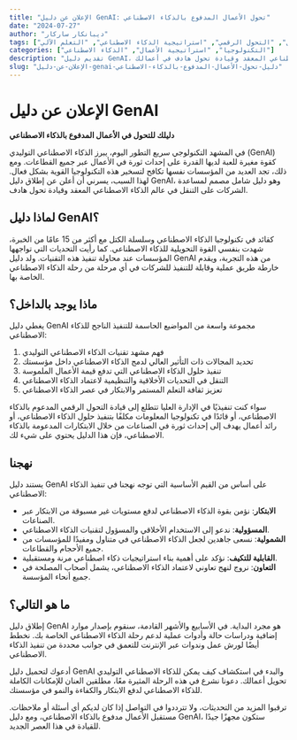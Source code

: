 ```yaml
---
title: "الإعلان عن دليل GenAI: تحول الأعمال المدفوع بالذكاء الاصطناعي"
date: "2024-07-27"
author: "ديبانكار ساركار"
tags: ["الذكاء الاصطناعي التوليدي", "ابتكار الأعمال", "التحول الرقمي", "استراتيجية الذكاء الاصطناعي", "التعلم الآلي"]
categories: ["التكنولوجيا", "استراتيجية الأعمال", "الذكاء الاصطناعي"]
description: "تقديم دليل GenAI، وهو دليل شامل للمؤسسات التي تتطلع إلى تسخير قوة الذكاء الاصطناعي التوليدي. تعرف على كيف يمكن لهذا المورد مساعدتك في التنقل في عالم الذكاء الاصطناعي المعقد وقيادة تحول هادف في أعمالك."
slug: "الإعلان-عن-دليل-genai-دليل-تحول-الأعمال-المدفوع-بالذكاء-الاصطناعي"
---
```


# الإعلان عن دليل GenAI
**دليلك للتحول في الأعمال المدفوع بالذكاء الاصطناعي**

في المشهد التكنولوجي سريع التطور اليوم، يبرز الذكاء الاصطناعي التوليدي (GenAI) كقوة مغيرة للعبة لديها القدرة على إحداث ثورة في الأعمال عبر جميع القطاعات. ومع ذلك، تجد العديد من المؤسسات نفسها تكافح لتسخير هذه التكنولوجيا القوية بشكل فعال. لهذا السبب، يسرني أن أعلن عن إطلاق دليل GenAI، وهو دليل شامل مصمم لمساعدة الشركات على التنقل في عالم الذكاء الاصطناعي المعقد وقيادة تحول هادف.

## لماذا دليل GenAI؟

كقائد في تكنولوجيا الذكاء الاصطناعي وسلسلة الكتل مع أكثر من 15 عامًا من الخبرة، شهدت بنفسي القوة التحويلية للذكاء الاصطناعي. كما رأيت التحديات التي تواجهها المؤسسات عند محاولة تنفيذ هذه التقنيات. ولد دليل GenAI من هذه التجربة، ويقدم خارطة طريق عملية وقابلة للتنفيذ للشركات في أي مرحلة من رحلة الذكاء الاصطناعي الخاصة بها.

## ماذا يوجد بالداخل؟

يغطي دليل GenAI مجموعة واسعة من المواضيع الحاسمة للتنفيذ الناجح للذكاء الاصطناعي:

1. فهم مشهد تقنيات الذكاء الاصطناعي التوليدي
2. تحديد المجالات ذات التأثير العالي لدمج الذكاء الاصطناعي داخل مؤسستك
3. تنفيذ حلول الذكاء الاصطناعي التي تدفع قيمة الأعمال الملموسة
4. التنقل في التحديات الأخلاقية والتنظيمية لاعتماد الذكاء الاصطناعي
5. تعزيز ثقافة التعلم المستمر والابتكار في عصر الذكاء الاصطناعي

سواء كنت تنفيذيًا في الإدارة العليا تتطلع إلى قيادة التحول الرقمي المدعوم بالذكاء الاصطناعي، أو قائدًا في تكنولوجيا المعلومات مكلفًا بتنفيذ حلول الذكاء الاصطناعي، أو رائد أعمال يهدف إلى إحداث ثورة في الصناعات من خلال الابتكارات المدعومة بالذكاء الاصطناعي، فإن هذا الدليل يحتوي على شيء لك.

## نهجنا

يستند دليل GenAI على أساس من القيم الأساسية التي توجه نهجنا في تنفيذ الذكاء الاصطناعي:

- **الابتكار**: نؤمن بقوة الذكاء الاصطناعي لدفع مستويات غير مسبوقة من الابتكار عبر الصناعات.
- **المسؤولية**: ندعو إلى الاستخدام الأخلاقي والمسؤول لتقنيات الذكاء الاصطناعي.
- **الشمولية**: نسعى جاهدين لجعل الذكاء الاصطناعي في متناول ومفيدًا للمؤسسات من جميع الأحجام والقطاعات.
- **القابلية للتكيف**: نؤكد على أهمية بناء استراتيجيات ذكاء اصطناعي مرنة ومستقبلية.
- **التعاون**: نروج لنهج تعاوني لاعتماد الذكاء الاصطناعي، يشمل أصحاب المصلحة في جميع أنحاء المؤسسة.

## ما هو التالي؟

إطلاق دليل GenAI هو مجرد البداية. في الأسابيع والأشهر القادمة، سنقوم بإصدار موارد إضافية ودراسات حالة وأدوات عملية لدعم رحلة الذكاء الاصطناعي الخاصة بك. نخطط أيضًا لورش عمل وندوات عبر الإنترنت للتعمق في جوانب محددة من تنفيذ الذكاء الاصطناعي.

أدعوك لتحميل دليل GenAI والبدء في استكشاف كيف يمكن للذكاء الاصطناعي التوليدي تحويل أعمالك. دعونا نشرع في هذه الرحلة المثيرة معًا، مطلقين العنان للإمكانات الكاملة للذكاء الاصطناعي لدفع الابتكار والكفاءة والنمو في مؤسستك.

ترقبوا المزيد من التحديثات، ولا تترددوا في التواصل إذا كان لديكم أي أسئلة أو ملاحظات. مستقبل الأعمال مدفوع بالذكاء الاصطناعي، ومع دليل GenAI، ستكون مجهزًا جيدًا للقيادة في هذا العصر الجديد.
